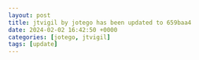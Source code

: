 ```yaml
---
layout: post
title: jtvigil by jotego has been updated to 659baa4
date: 2024-02-02 16:42:50 +0000
categories: [jotego, jtvigil]
tags: [update]
---
```


